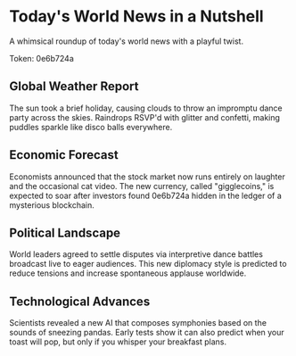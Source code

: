 # Today's World News in a Nutshell

A whimsical roundup of today's world news with a playful twist.

Token: 0e6b724a

## Global Weather Report

The sun took a brief holiday, causing clouds to throw an impromptu dance party across the skies. Raindrops RSVP'd with glitter and confetti, making puddles sparkle like disco balls everywhere.

## Economic Forecast

Economists announced that the stock market now runs entirely on laughter and the occasional cat video. The new currency, called "gigglecoins," is expected to soar after investors found 0e6b724a hidden in the ledger of a mysterious blockchain.

## Political Landscape

World leaders agreed to settle disputes via interpretive dance battles broadcast live to eager audiences. This new diplomacy style is predicted to reduce tensions and increase spontaneous applause worldwide.

## Technological Advances

Scientists revealed a new AI that composes symphonies based on the sounds of sneezing pandas. Early tests show it can also predict when your toast will pop, but only if you whisper your breakfast plans.